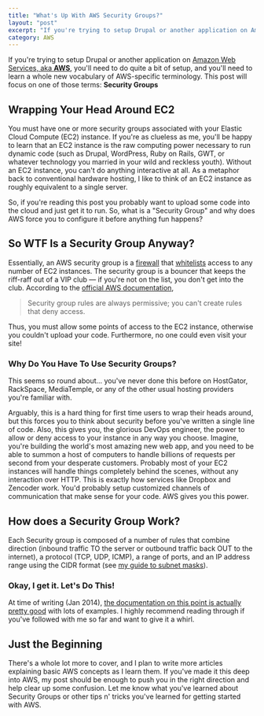 ```yaml
---
title: "What's Up With AWS Security Groups?"
layout: "post"
excerpt: "If you're trying to setup Drupal or another application on Amazon Web Services, aka AWS, you'll need to do quite a bit of setup, and you'll need to learn a whole new vocabulary of platform-specific terminology. This post will focus on one AWS-specific term: Security Groups"
category: AWS
---
```

If you're trying to setup Drupal or another application on [Amazon Web Services, aka **AWS**](http://aws.amazon.com), you'll need to do quite a bit of setup, and you'll need to learn a whole new vocabulary of AWS-specific terminology. This post will focus on one of those terms: **Security Groups**

## Wrapping Your Head Around EC2

You must have one or more security groups associated with your Elastic Cloud Compute (EC2) instance. If you're as clueless as me, you'll be happy to learn that an EC2 instance is the raw computing power necessary to run dynamic code (such as Drupal, WordPress, Ruby on Rails, GWT, or whatever technology you married in your wild and reckless youth). Without an EC2 instance, you can't do anything interactive at all. As a metaphor back to conventional hardware hosting, I like to think of an EC2 instance as roughly equivalent to a single server.

So, if you're reading this post you probably want to upload some code into the cloud and just get it to run. So, what is a "Security Group" and why does AWS force you to configure it before anything fun happens?

## So WTF Is a Security Group Anyway?

Essentially, an AWS <term>security group</term> is a [firewall](https://en.wikipedia.org/wiki/Firewall_%28computing%29) that [whitelists](https://en.wikipedia.org/wiki/Whitelist) access to any number of EC2 instances. The security group is a bouncer that keeps the riff-raff out of a VIP club &mdash; if you&apos;re not on the list, you don&apos;t get into the club. According to the [official AWS documentation](http://docs.aws.amazon.com/AWSEC2/latest/UserGuide/using-network-security.html), 

> Security group rules are always permissive; you can't create rules that deny access.

Thus, you must allow some points of access to the EC2 instance, otherwise you couldn't upload your code. Furthermore, no one could even visit your site! 

### Why Do You Have To Use Security Groups?

This seems so round about... you've never done this before on HostGator, RackSpace, MediaTemple, or any of the other usual hosting providers you're familiar with.

Arguably, this is a hard thing for first time users to wrap their heads around, but this forces you to think about security before you've written a single line of code. Also, this gives you, the glorious DevOps engineer, the power to allow or deny access to your instance in any way you choose. Imagine, you're building the world's most amazing new web app, and you need to be able to summon a host of computers to handle billions of requests per second from your desperate customers. Probably most of your EC2 instances will handle things completely behind the scenes, without any interaction over HTTP.  This is exactly how services like Dropbox and Zencoder work. You'd probably setup customized channels of communication that make sense for your code. AWS gives you this power.

## How does a Security Group Work?

Each Security group is composed of a number of rules that combine direction (inbound traffic TO the server or outbound traffic back OUT to the internet), a protocol (TCP, UDP, ICMP), a range of ports, and an IP address range using the CIDR format (see [my guide to subnet masks](http://bryceadamfisher.com/blog/missing-guide-subnet-masks)).

### Okay, I get it. Let's Do This!

At time of writing (Jan 2014), [the documentation on this point is actually pretty good](http://docs.aws.amazon.com/AWSEC2/latest/UserGuide/using-network-security.html) with lots of examples. I highly recommend reading through if you've followed with me so far and want to give it a whirl.

## Just the Beginning

There's a whole lot more to cover, and I plan to write more articles explaining basic AWS concepts as I learn them. If you've made it this deep into AWS, my post should be enough to push you in the right direction and help clear up some confusion. Let me know what you've learned about Security Groups or other tips n' tricks you've learned for getting started with AWS.

